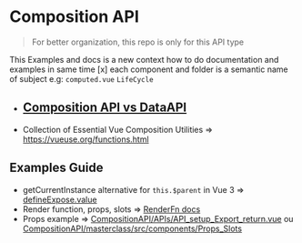 # Composition API

> For better organization, this repo is only for this API type

This Examples and docs is a new context how to do documentation and examples in same time
[x] each component and folder is a semantic name of subject e.g: `computed.vue` `LifeCycle`

- ## [Composition API vs DataAPI](./APIs/README.md)
- Collection of Essential Vue Composition Utilities => https://vueuse.org/functions.html

## Examples Guide

- getCurrentInstance alternative for `this.$parent` in Vue 3 => [defineExpose.value](./masterclass/src/components/defineExpose.vue)
- Render function, props, slots => [RenderFn docs](./masterclass/src/components/RenderFunction/README.md)
- Props example => [CompositionAPI/APIs/API_setup_Export_return.vue](https://github.com/geraldotech/DevMap/blob/main/Vue/VueCLI/CompositionAPI/APIs/API_setup_Export_return.vue) ou [CompositionAPI/masterclass/src/components/Props_Slots](https://github.com/geraldotech/DevMap/tree/main/Vue/VueCLI/CompositionAPI/masterclass/src/components/Props_Slots)
